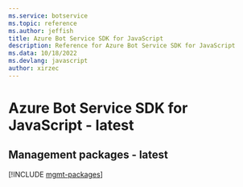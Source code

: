 ```yaml
---
ms.service: botservice
ms.topic: reference
ms.author: jeffish
title: Azure Bot Service SDK for JavaScript
description: Reference for Azure Bot Service SDK for JavaScript
ms.data: 10/18/2022
ms.devlang: javascript
author: xirzec
---
```

# Azure Bot Service SDK for JavaScript - latest

## Management packages - latest
[!INCLUDE [mgmt-packages](bot-service-mgmt-index.md)]